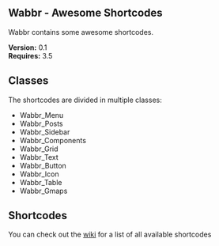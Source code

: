 ## Wabbr - Awesome Shortcodes

Wabbr contains some awesome shortcodes.

**Version:** 0.1  
**Requires:** 3.5

## Classes

The shortcodes are divided in multiple classes:
* Wabbr_Menu
* Wabbr_Posts
* Wabbr_Sidebar
* Wabbr_Components
* Wabbr_Grid
* Wabbr_Text
* Wabbr_Button
* Wabbr_Icon
* Wabbr_Table
* Wabbr_Gmaps

## Shortcodes

You can check out the [wiki](https://github.com/gizburdt/wabbr/wiki) for a list of all available shortcodes
